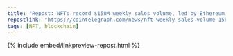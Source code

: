 ```yaml
---
title: "Repost: NFTs record $158M weekly sales volume, led by Ethereum, Bitcoin"
repostlink: "https://cointelegraph.com/news/nft-weekly-sales-volume-158-million"
tags: [NFT, blockchain]
---
```


{% include embed/linkpreview-repost.html %}
